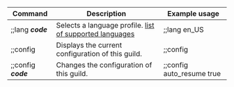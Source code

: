  | Command                    | Description                                                           | Example usage                               |
 |----------------------------|-----------------------------------------------------------------------|---------------------------------------------|
| ;;lang ***code***                    | Selects a language profile. [list of supported languages](https://hastebin.com/isebotirah.pas)                 | ;;lang en_US
| ;;config                     | Displays the current configuration of this guild.                 | ;;config 
| ;;config ***code***                     | Changes the configuration of this guild.                 | ;;config auto_resume  true
